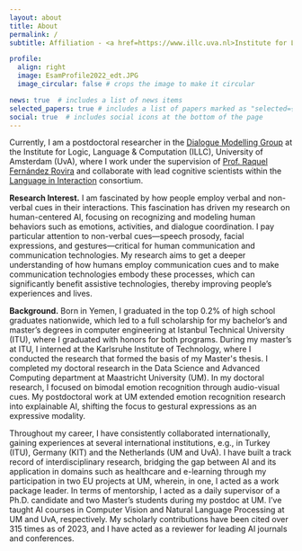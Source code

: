```yaml
---
layout: about
title: About
permalink: /
subtitle: Affiliation - <a href=https://www.illc.uva.nl>Institute for Logic, Language and Computation(ILLC)</a> at <a href=https://www.uva.nl>University of Amsterdam(UvA)</a>. Address - LAB42 (room L6.39), Science Park 900, 1012 WX, Amsterdam, The Netherlands.

profile:
  align: right
  image: EsamProfile2022_edt.JPG
  image_circular: false # crops the image to make it circular

news: true  # includes a list of news items
selected_papers: true # includes a list of papers marked as "selected={true}"
social: true  # includes social icons at the bottom of the page
---
```

Currently, I am a postdoctoral researcher in the [Dialogue Modelling Group](https://dmg-illc.github.io/dmg/) at the Institute for Logic, Language & Computation (ILLC), University of Amsterdam (UvA), where I work under the supervision of [Prof. Raquel Fernández Rovira](https://staff.fnwi.uva.nl/r.fernandezrovira/) and collaborate with lead cognitive scientists within the [Language in Interaction](https://www.languageininteraction.nl/) consortium.

**Research Interest.** I am fascinated by how people employ verbal and non-verbal cues in their interactions. This fascination has driven my research on human-centered AI, focusing on recognizing and modeling human behaviors such as emotions, activities, and dialogue coordination. I pay particular attention to non-verbal cues—speech prosody, facial expressions, and gestures—critical for human communication and communication technologies. My research aims to get a deeper understanding of how humans employ communication cues and to make communication technologies embody these processes, which can significantly benefit assistive technologies, thereby improving people’s experiences and lives.

**Background.** Born in Yemen, I graduated in the top 0.2% of high school graduates nationwide, which led to a full scholarship for my bachelor’s and master’s degrees in computer engineering at Istanbul Technical University (ITU), where I graduated with honors for both programs. During my master’s at ITU, I interned at the Karlsruhe Institute of Technology, where I conducted the research that formed the basis of my Master's thesis. I completed my doctoral research in the Data Science and Advanced Computing department at Maastricht University (UM). In my doctoral research, I focused on bimodal emotion recognition through audio-visual cues. My postdoctoral work at UM extended emotion recognition research into explainable AI, shifting the focus to gestural expressions as an expressive modality.

Throughout my career, I have consistently collaborated internationally, gaining experiences at several international institutions, e.g., in Turkey (ITU), Germany (KIT) and the Netherlands (UM and UvA). I have built a track record of interdisciplinary research, bridging the gap between AI and its application in domains such as healthcare and e-learning through my participation in two EU projects at UM, wherein, in one, I acted as a work package leader. In terms of mentorship, I acted as a daily supervisor of a Ph.D. candidate and two Master’s students during my postdoc at UM. I’ve taught AI courses in Computer Vision and Natural Language Processing at UM and UvA, respectively. My scholarly contributions have been cited over 315 times as of 2023, and I have acted as a reviewer for leading AI journals and conferences.

